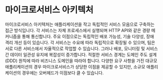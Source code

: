 # 마이크로서비스 아키텍처

마이크로서비스 아키텍처는 애플리케이션을 작고 독립적인 서비스 모음으로 구축하는 접근 방식입니다. 각 서비스는 자체 프로세스에서 실행되며 HTTP API와 같은 경량 메커니즘을 통해 통신합니다. 주요 이점으로는 독립적인 배포 가능성, 기술 다양성, 장애 격리 개선 등이 있습니다. 각 서비스는 수요에 따라 독립적으로 확장될 수 있으며, 팀은 서로 다른 서비스에서 자율적으로 작업할 수 있습니다. 그러나 배포, 모니터링 및 서비스 간 데이터 일관성 유지에 복잡성이 증가합니다. 적절한 서비스 경계는 도메인 주도 설계(DDD) 원칙에 따라 비즈니스 도메인을 따라야 합니다. 다양한 요구 사항을 가진 대규모 애플리케이션의 경우 마이크로서비스가 상당한 이점을 제공할 수 있지만, 소규모 애플리케이션의 경우에는 오버헤드가 이점보다 클 수 있습니다.